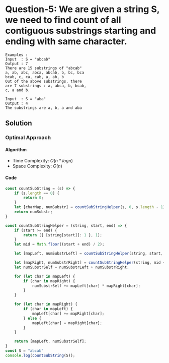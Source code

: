 # Question-5: We are given a string S, we need to find count of all contiguous substrings starting and ending with same character.


```
Examples :
Input  : S = "abcab"
Output : 7
There are 15 substrings of "abcab"
a, ab, abc, abca, abcab, b, bc, bca
bcab, c, ca, cab, a, ab, b
Out of the above substrings, there
are 7 substrings : a, abca, b, bcab,
c, a and b.

Input  : S = "aba"
Output : 4
The substrings are a, b, a and aba
```


## Solution


### Optimal Approach


#### Algorithm


- Time Complexity: $O(n*log n)$
- Space Complexity: $O(n)$


#### Code


```javascript
const countSubString = (s) => {
    if (s.length == 0) {
        return 0;
    }
    let [charMap, numSubstr] = countSubStringHelper(s, 0, s.length - 1);
    return numSubstr;
}

const countSubStringHelper = (string, start, end) => {
    if (start >= end) {
        return [{ [string[start]]: 1 }, 1];
    }
    let mid = Math.floor((start + end) / 2);

    let [mapLeft, numSubstrLeft] = countSubStringHelper(string, start, mid);

    let [mapRight, numSubstrRight] = countSubStringHelper(string, mid + 1, end);
    let numSubstrSelf = numSubstrLeft + numSubstrRight;

    for (let char in mapLeft) {
        if (char in mapRight) {
            numSubstrSelf += mapLeft[char] * mapRight[char];
        }
    }

    for (let char in mapRight) {
        if (char in mapLeft) {
            mapLeft[char] += mapRight[char];
        } else {
            mapLeft[char] = mapRight[char];
        }
    }

    return [mapLeft, numSubstrSelf];
}
const S = "abcab"
console.log(countSubString(S));
```